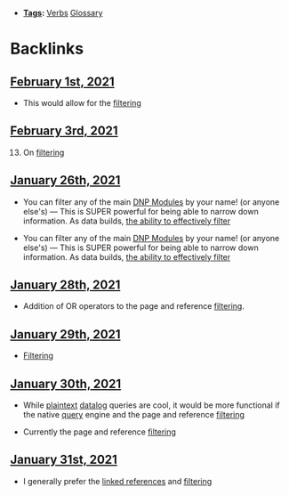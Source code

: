 - **[Tags](<Tags.md>):** [Verbs](<Verbs.md>) [Glossary](<Glossary.md>)

# Backlinks
## [February 1st, 2021](<February 1st, 2021.md>)
- This would allow for the [filtering](<filtering.md>)

## [February 3rd, 2021](<February 3rd, 2021.md>)
13. On [filtering](<filtering.md>)

## [January 26th, 2021](<January 26th, 2021.md>)
- You can filter any of the main [DNP Modules](<DNP Modules.md>) by your name! (or anyone else's) — This is SUPER powerful for being able to narrow down information. As data builds, [the ability to effectively filter]([filtering](<filtering.md>))

- You can filter any of the main [DNP Modules](<DNP Modules.md>) by your name! (or anyone else's) — This is SUPER powerful for being able to narrow down information. As data builds, [the ability to effectively filter]([filtering](<filtering.md>))

## [January 28th, 2021](<January 28th, 2021.md>)
- Addition of OR operators to the page and reference [filtering](<filtering.md>).

## [January 29th, 2021](<January 29th, 2021.md>)
- [Filtering]([filtering](<filtering.md>))

## [January 30th, 2021](<January 30th, 2021.md>)
- While [plaintext](<plaintext.md>) [datalog](<datalog.md>) queries are cool, it would be more functional if the native [query](<query.md>) engine and the page and reference [filtering](<filtering.md>)

- Currently the page and reference [filtering](<filtering.md>)

## [January 31st, 2021](<January 31st, 2021.md>)
- I generally prefer the [linked references](<linked references.md>) and [filtering](<filtering.md>)

